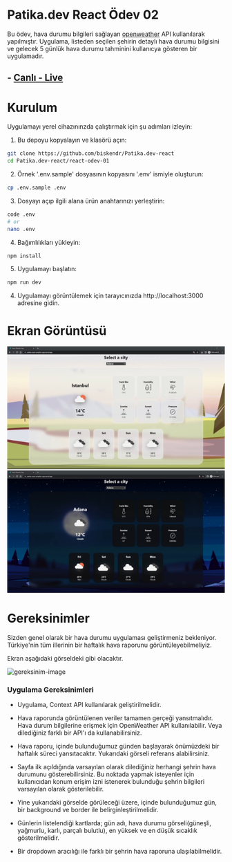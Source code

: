 # Patika.dev React Ödev 02

Bu ödev, hava durumu bilgileri sağlayan [openweather](https://openweathermap.org/api) API kullanılarak yapılmıştır. Uygulama, listeden seçilen şehirin detaylı hava durumu bilgisini ve gelecek 5 günlük hava durumu tahminini kullanıcya gösteren bir uygulamadır.

## - [Canlı - Live](https://patika-react-weather-app.vercel.app/)

# Kurulum

Uygulamayı yerel cihazınınzda çalıştırmak için şu adımları izleyin:

1. Bu depoyu kopyalayın ve klasörü açın:

```bash
git clone https://github.com/biskendr/Patika.dev-react
cd Patika.dev-react/react-odev-01
```

2. Örnek '.env.sample' dosyasının kopyasını '.env' ismiyle oluşturun:

```bash
cp .env.sample .env
```

3. Dosyayı açıp ilgili alana ürün anahtarınızı yerleştirin:

```bash
code .env
# or
nano .env
```

4. Bağımlılıkları yükleyin:

```bash
npm install
```

5. Uygulamayı başlatın:

```bash
npm run dev
```

4. Uygulamayı görüntülemek için tarayıcınızda http://localhost:3000 adresine gidin.

# Ekran Görüntüsü

<div align="center">
<img src="./public/page-view-day.jpg" alt="Weather App Day" width="550">
<img src="./public/page-view-night.jpg" alt="Weather App Night" width="550">
</div>

# Gereksinimler

Sizden genel olarak bir hava durumu uygulaması geliştirmeniz bekleniyor. Türkiye'nin tüm illerinin bir haftalık hava raporunu görüntüleyebilmeliyiz.

Ekran aşağıdaki görseldeki gibi olacaktır.

![gereksinim-image](https://raw.githubusercontent.com/Kodluyoruz/taskforce/main/react-patika/odev3/figures/preview%20kopyas%C4%B1.jpeg)

### Uygulama Gereksinimleri

- Uygulama, Context API kullanılarak geliştirilmelidir.

- Hava raporunda görüntülenen veriler tamamen gerçeği yansıtmalıdır. Hava durum bilgilerine erişmek için OpenWeather API kullanılabilir. Veya dilediğiniz farklı bir API'ı da kullanabilirsiniz.

- Hava raporu, içinde bulunduğumuz günden başlayarak önümüzdeki bir haftalık süreci yansıtacaktır. Yukarıdaki görseli referans alabilirsiniz.

- Sayfa ilk açıldığında varsayılan olarak dilediğiniz herhangi şehrin hava durumunu gösterebilirsiniz. Bu noktada yapmak isteyenler için kullanıcıdan konum erişim izni istenerek bulunduğu şehrin bilgileri varsayılan olarak gösterilebilir.

- Yine yukarıdaki görselde görüleceği üzere, içinde bulunduğumuz gün, bir background ve border ile belirginleştirilmelidir.

- Günlerin listelendiği kartlarda; gün adı, hava durumu görseli(güneşli, yağmurlu, karlı, parçalı bulutlu), en yüksek ve en düşük sıcaklık gösterilmelidir.

- Bir dropdown aracılığı ile farklı bir şehrin hava raporuna ulaşılabilmelidir.
